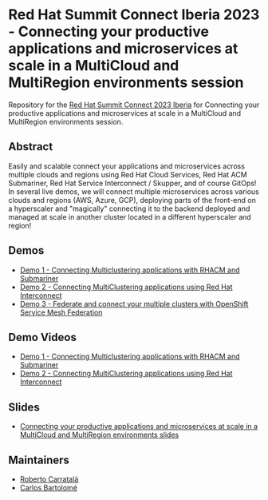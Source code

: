 # Red Hat Summit Connect Iberia 2023 - Connecting your productive applications and microservices at scale in a MultiCloud and MultiRegion environments session

Repository for the [Red Hat Summit Connect 2023 Iberia](https://www.redhat.com/en/summit/connect/emea/madrid-2023?sc_cid=7013a000003SeT8AAK) for Connecting your productive applications and microservices at scale in a MultiCloud and MultiRegion environments session.

## Abstract

Easily and scalable connect your applications and microservices across multiple clouds and regions using Red Hat Cloud Services, Red Hat ACM Submariner, Red Hat Service Interconnect / Skupper, and of course GitOps! In several live demos, we will connect multiple microservices across various clouds and regions (AWS, Azure, GCP), deploying parts of the front-end on a hyperscaler and "magically" connecting it to the backend deployed and managed at scale in another cluster located in a different hyperscaler and region!

## Demos

* [Demo 1 - Connecting Multiclustering applications with RHACM and Submariner](./demos/demo1/README.md)
* [Demo 2 - Connecting MultiClustering applications using Red Hat Interconnect](./demos/demo2/README.md)
* [Demo 3 - Federate and connect your multiple clusters with OpenShift Service Mesh Federation](./demos/demo3/README.md)

## Demo Videos

* [Demo 1 - Connecting Multiclustering applications with RHACM and Submariner](https://youtu.be/cmR-HnQSrbg)
* [Demo 2 - Connecting MultiClustering applications using Red Hat Interconnect](https://youtu.be/k5hvy1N5RRI)

## Slides

* [Connecting your productive applications and microservices at scale in a MultiCloud and MultiRegion environments slides](./assets/slides.pdf)

## Maintainers

* [Roberto Carratalá](https://github.com/rcarrata)
* [Carlos Bartolomé](https://github.com/clbartolome)
